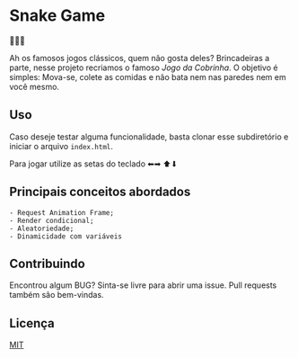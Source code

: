 # Snake Game

🐍🐍🐍

Ah os famosos jogos clássicos, quem não gosta deles?
Brincadeiras a parte, nesse projeto recriamos o famoso *Jogo da Cobrinha*. O objetivo é simples: Mova-se, colete as comidas e não bata nem nas paredes nem em você mesmo.


## Uso

Caso deseje testar alguma funcionalidade, basta clonar esse subdiretório e iniciar o arquivo ```index.html```.

Para jogar utilize as setas do teclado ⬅➡ ⬆⬇


## Principais conceitos abordados
	- Request Animation Frame;
	- Render condicional;
	- Aleatoriedade;
	- Dinamicidade com variáveis

## Contribuindo
Encontrou algum BUG? Sinta-se livre para abrir uma issue. Pull requests também são bem-vindas.

## Licença
[MIT](https://choosealicense.com/licenses/mit/)
